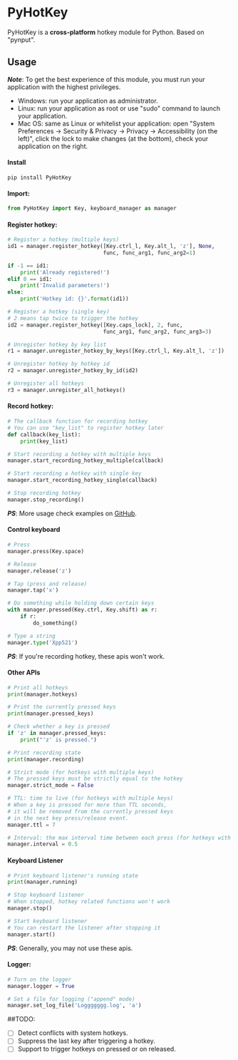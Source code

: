 # PyHotKey
PyHotKey is a **cross-platform** hotkey module for Python. Based on "pynput".

## Usage
***Note***: To get the best experience of this module, you must run your application with the highest privileges.
- Windows: run your application as administrator.
- Linux: run your application as root or use "sudo" command to launch your application.
- Mac OS: same as Linux or whitelist your application: open "System Preferences -> Security & Privacy -> Privacy -> Accessibility (on the left)", click the lock to make changes (at the bottom), check your application on the right.

#### Install
```
pip install PyHotKey
```

#### Import:
```python
from PyHotKey import Key, keyboard_manager as manager
```

#### Register hotkey:
```python
# Register a hotkey (multiple keys)
id1 = manager.register_hotkey([Key.ctrl_l, Key.alt_l, 'z'], None,
                              func, func_arg1, func_arg2=1)

if -1 == id1:
    print('Already registered!')
elif 0 == id1:
    print('Invalid parameters!')
else:
    print('Hotkey id: {}'.format(id1))

# Register a hotkey (single key)
# 2 means tap twice to trigger the hotkey
id2 = manager.register_hotkey([Key.caps_lock], 2, func,
                              func_arg1, func_arg2, func_arg3=3)

# Unregister hotkey by key list
r1 = manager.unregister_hotkey_by_keys([Key.ctrl_l, Key.alt_l, 'z'])

# Unregister hotkey by hotkey id
r2 = manager.unregister_hotkey_by_id(id2)

# Unregister all hotkeys
r3 = manager.unregister_all_hotkeys()
```

#### Record hotkey:
```python
# The callback function for recording hotkey
# You can use "key_list" to register hotkey later
def callback(key_list):
    print(key_list)

# Start recording a hotkey with multiple keys
manager.start_recording_hotkey_multiple(callback)

# Start recording a hotkey with single key
manager.start_recording_hotkey_single(callback)

# Stop recording hotkey
manager.stop_recording()
```
***PS***: More usage check examples on [GitHub](https://github.com/Xpp521/PyHotKey/tree/master/examples).

#### Control keyboard
```python
# Press
manager.press(Key.space)

# Release
manager.release('z')

# Tap (press and release)
manager.tap('x')

# Do something while holding down certain keys
with manager.pressed(Key.ctrl, Key.shift) as r:
    if r:
        do_something()

# Type a string
manager.type('Xpp521')
```
***PS***: If you're recording hotkey, these apis won't work.

#### Other APIs
```python
# Print all hotkeys
print(manager.hotkeys)

# Print the currently pressed keys
print(manager.pressed_keys)

# Check whether a key is pressed
if 'z' in manager.pressed_keys:
    print("'z' is pressed.")

# Print recording state
print(manager.recording)

# Strict mode (for hotkeys with multiple keys)
# The pressed keys must be strictly equal to the hotkey
manager.strict_mode = False

# TTL: time to live (for hotkeys with multiple keys)
# When a key is pressed for more than TTL seconds,
# it will be removed from the currently pressed keys
# in the next key press/release event.
manager.ttl = 7

# Interval: the max interval time between each press (for hotkeys with single key)
manager.interval = 0.5
```

#### Keyboard Listener
```python
# Print keyboard listener's running state
print(manager.running)

# Stop keyboard listener
# When stopped, hotkey related functions won't work
manager.stop()

# Start keyboard listener
# You can restart the listener after stopping it
manager.start()
```
***PS***: Generally, you may not use these apis.

#### Logger:
```python
# Turn on the logger
manager.logger = True

# Set a file for logging ("append" mode)
manager.set_log_file('Loggggggg.log', 'a')
```

##TODO:
- [ ] Detect conflicts with system hotkeys.
- [ ] Suppress the last key after triggering a hotkey.
- [ ] Support to trigger hotkeys on pressed or on released.